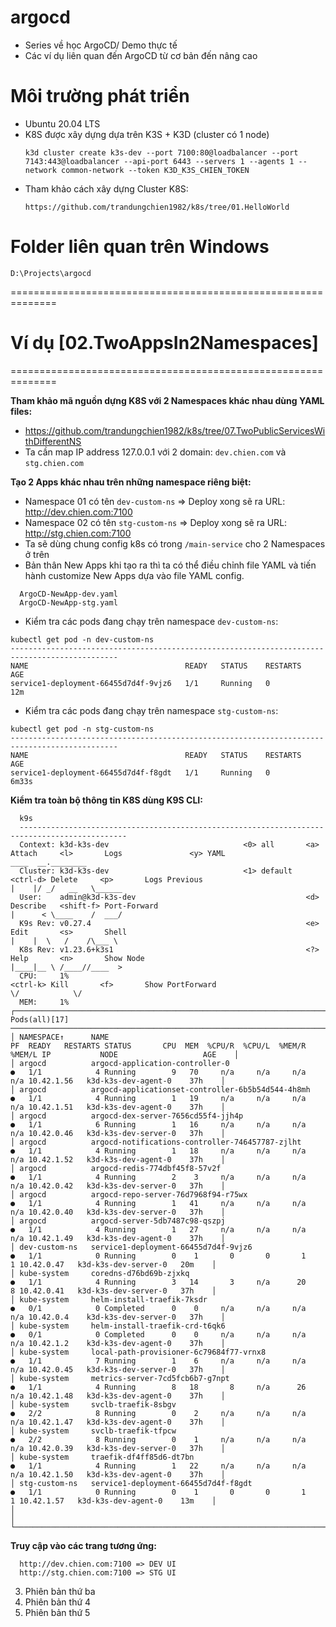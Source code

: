 # argocd
- Series về học ArgoCD/ Demo thực tế
- Các ví dụ liên quan đến ArgoCD từ cơ bản đến nâng cao<br/>

# Môi trường phát triển
- Ubuntu 20.04 LTS
- K8S được xây dựng dựa trên K3S + K3D (cluster có 1 node)
  ```shell
  k3d cluster create k3s-dev --port 7100:80@loadbalancer --port 7143:443@loadbalancer --api-port 6443 --servers 1 --agents 1 --network common-network --token K3D_K3S_CHIEN_TOKEN
  ```
- Tham khảo cách xây dựng Cluster K8S:
  ```shell
  https://github.com/trandungchien1982/k8s/tree/01.HelloWorld
  ```
  
# Folder liên quan trên Windows
```
D:\Projects\argocd
```

==============================================================

# Ví dụ [02.TwoAppsIn2Namespaces]
==============================================================


**Tham khảo mã nguồn dựng K8S với 2 Namespaces khác nhau dùng YAML files:**
- https://github.com/trandungchien1982/k8s/tree/07.TwoPublicServicesWithDifferentNS
- Ta cần map IP address 127.0.0.1 với 2 domain: `dev.chien.com` và `stg.chien.com`

**Tạo 2 Apps khác nhau trên những namespace riêng biệt:**<br/>
- Namespace 01 có tên `dev-custom-ns` => Deploy xong sẽ ra URL: http://dev.chien.com:7100
- Namespace 02 có tên `stg-custom-ns` => Deploy xong sẽ ra URL: http://stg.chien.com:7100
- Ta sẽ dùng chung config k8s có trong `/main-service` cho 2 Namespaces ở trên
- Bản thân New Apps khi tạo ra thì ta có thể điều chỉnh file YAML và tiến hành customize New Apps dựa vào file YAML config.
```shell
  ArgoCD-NewApp-dev.yaml
  ArgoCD-NewApp-stg.yaml
```

- Kiểm tra các pods đang chạy trên namespace `dev-custom-ns`:
```shell
kubectl get pod -n dev-custom-ns
----------------------------------------------------------------------------------------------
NAME                                   READY   STATUS    RESTARTS   AGE
service1-deployment-66455d7d4f-9vjz6   1/1     Running   0          12m
```

- Kiểm tra các pods đang chạy trên namespace `stg-custom-ns`:
```shell
kubectl get pod -n stg-custom-ns
----------------------------------------------------------------------------------------------
NAME                                   READY   STATUS    RESTARTS   AGE
service1-deployment-66455d7d4f-f8gdt   1/1     Running   0          6m33s
```

**Kiểm tra toàn bộ thông tin K8S dùng K9S CLI:**
```shell
  k9s
  ----------------------------------------------------------------------------------------------
  Context: k3d-k3s-dev                              <0> all       <a>      Attach     <l>       Logs               <y> YAML                                          ____  __.________        
  Cluster: k3d-k3s-dev                              <1> default   <ctrl-d> Delete     <p>       Logs Previous                                                       |    |/ _/   __   \______ 
  User:    admin@k3d-k3s-dev                                      <d>      Describe   <shift-f> Port-Forward                                                        |      < \____    /  ___/ 
  K9s Rev: v0.27.4                                                <e>      Edit       <s>       Shell                                                               |    |  \   /    /\___ \  
  K8s Rev: v1.23.6+k3s1                                           <?>      Help       <n>       Show Node                                                           |____|__ \ /____//____  > 
  CPU:     1%                                                     <ctrl-k> Kill       <f>       Show PortForward                                                            \/            \/  
  MEM:     1%                                                                                                                                                                                 
┌────────────────────────────────────────────────────────────────────────────────────── Pods(all)[17] ──────────────────────────────────────────────────────────────────────────────────────┐
│ NAMESPACE↑      NAME                                                PF  READY   RESTARTS STATUS       CPU  MEM  %CPU/R  %CPU/L  %MEM/R  %MEM/L IP           NODE                   AGE    │
│ argocd          argocd-application-controller-0                     ●   1/1            4 Running        9   70     n/a     n/a     n/a     n/a 10.42.1.56   k3d-k3s-dev-agent-0    37h    │
│ argocd          argocd-applicationset-controller-6b5b54d544-4h8mh   ●   1/1            4 Running        1   19     n/a     n/a     n/a     n/a 10.42.1.51   k3d-k3s-dev-agent-0    37h    │
│ argocd          argocd-dex-server-7656cd55f4-jjh4p                  ●   1/1            6 Running        1   16     n/a     n/a     n/a     n/a 10.42.0.46   k3d-k3s-dev-server-0   37h    │
│ argocd          argocd-notifications-controller-746457787-zjlht     ●   1/1            4 Running        1   18     n/a     n/a     n/a     n/a 10.42.1.52   k3d-k3s-dev-agent-0    37h    │
│ argocd          argocd-redis-774dbf45f8-57v2f                       ●   1/1            4 Running        2    3     n/a     n/a     n/a     n/a 10.42.0.42   k3d-k3s-dev-server-0   37h    │
│ argocd          argocd-repo-server-76d7968f94-r75wx                 ●   1/1            4 Running        1   41     n/a     n/a     n/a     n/a 10.42.0.40   k3d-k3s-dev-server-0   37h    │
│ argocd          argocd-server-5db7487c98-qszpj                      ●   1/1            4 Running        1   27     n/a     n/a     n/a     n/a 10.42.1.49   k3d-k3s-dev-agent-0    37h    │
│ dev-custom-ns   service1-deployment-66455d7d4f-9vjz6                ●   1/1            0 Running        0    1       0       0       1       1 10.42.0.47   k3d-k3s-dev-server-0   20m    │
│ kube-system     coredns-d76bd69b-zjxkq                              ●   1/1            4 Running        3   14       3     n/a      20       8 10.42.0.41   k3d-k3s-dev-server-0   37h    │
│ kube-system     helm-install-traefik-7ksdr                          ●   0/1            0 Completed      0    0     n/a     n/a     n/a     n/a 10.42.0.4    k3d-k3s-dev-server-0   37h    │
│ kube-system     helm-install-traefik-crd-t6qk6                      ●   0/1            0 Completed      0    0     n/a     n/a     n/a     n/a 10.42.1.2    k3d-k3s-dev-agent-0    37h    │
│ kube-system     local-path-provisioner-6c79684f77-vrnx8             ●   1/1            7 Running        1    6     n/a     n/a     n/a     n/a 10.42.0.45   k3d-k3s-dev-server-0   37h    │
│ kube-system     metrics-server-7cd5fcb6b7-g7npt                     ●   1/1            4 Running        8   18       8     n/a      26     n/a 10.42.1.48   k3d-k3s-dev-agent-0    37h    │
│ kube-system     svclb-traefik-8sbgv                                 ●   2/2            8 Running        0    2     n/a     n/a     n/a     n/a 10.42.1.47   k3d-k3s-dev-agent-0    37h    │
│ kube-system     svclb-traefik-tfpcw                                 ●   2/2            8 Running        0    1     n/a     n/a     n/a     n/a 10.42.0.39   k3d-k3s-dev-server-0   37h    │
│ kube-system     traefik-df4ff85d6-dt7bn                             ●   1/1            4 Running        1   22     n/a     n/a     n/a     n/a 10.42.1.50   k3d-k3s-dev-agent-0    37h    │
│ stg-custom-ns   service1-deployment-66455d7d4f-f8gdt                ●   1/1            0 Running        0    1       0       0       1       1 10.42.1.57   k3d-k3s-dev-agent-0    13m    │
│                                                                                                                                                                                           │
└───────────────────────────────────────────────────────────────────────────────────────────────────────────────────────────────────────────────────────────────────────────────────────────┘
```

**Truy cập vào các trang tương ứng:**
```shell
  http://dev.chien.com:7100 => DEV UI
  http://stg.chien.com:7100 => STG UI
```

3. Phiên bản thứ ba
4. Phiên bản thứ 4
5. Phiên bản thứ 5